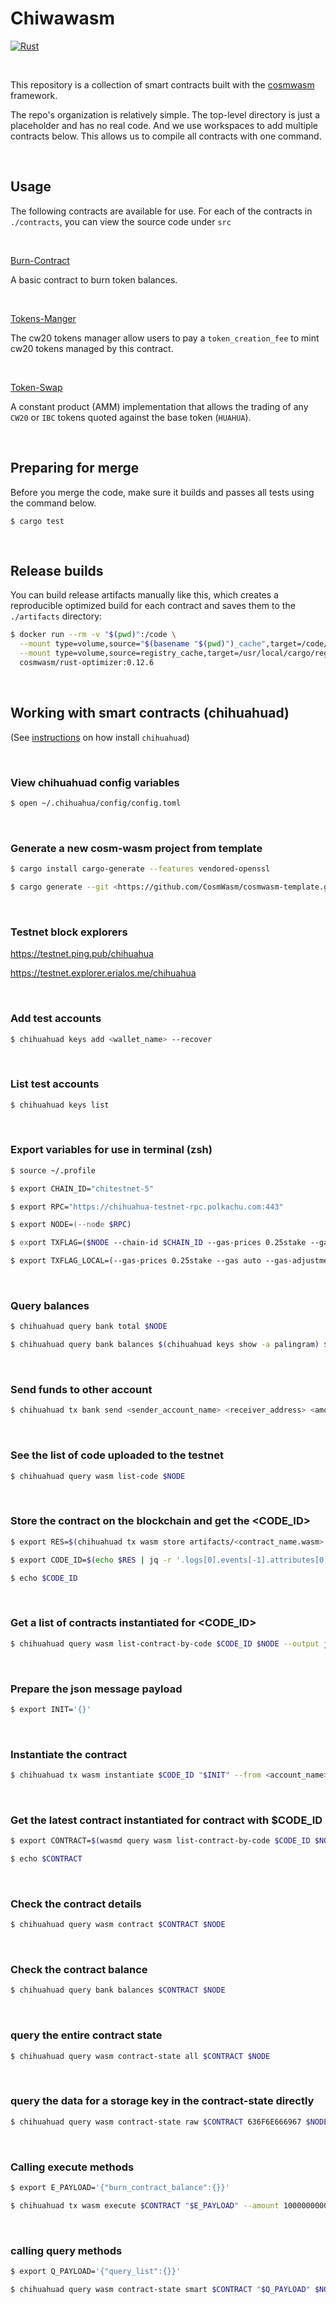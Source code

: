 # Chiwawasm

[![Rust](https://github.com/ChihuahuaChain/CosmWasm/actions/workflows/rust.yml/badge.svg)](https://github.com/ChihuahuaChain/CosmWasm/actions/workflows/rust.yml)

&nbsp;

This repository is a collection of smart contracts built with the
[cosmwasm](https://github.com/CosmWasm/cosmwasm) framework.

The repo's organization is relatively simple. The top-level directory is just a placeholder
and has no real code. And we use workspaces to add multiple contracts below.
This allows us to compile all contracts with one command.

&nbsp;

## Usage

The following contracts are available for use. For each of the contracts in `./contracts`, you can view the source code under `src`

&nbsp;

[Burn-Contract](https://github.com/ChihuahuaChain/CosmWasm/tree/main/contracts/burn-contract)

A basic contract to burn token balances.

&nbsp;

[Tokens-Manger](https://github.com/ChihuahuaChain/Chiwawasm/tree/main/contracts/tokens-manager)

The cw20 tokens manager allow users to pay a `token_creation_fee` to mint cw20 tokens managed by this contract.

&nbsp;

[Token-Swap](https://github.com/ChihuahuaChain/Chiwawasm/tree/main/contracts/token-swap)

A constant product (AMM) implementation that allows the trading of any `CW20` or `IBC` tokens quoted against the base token (`HUAHUA`).

&nbsp;

## Preparing for merge

Before you merge the code, make sure it builds and passes all tests using the command below.

`$ cargo test`

&nbsp;

## Release builds

You can build release artifacts manually like this, which creates a reproducible
optimized build for each contract and saves them to the `./artifacts` directory:

```zsh
$ docker run --rm -v "$(pwd)":/code \
  --mount type=volume,source="$(basename "$(pwd)")_cache",target=/code/target \
  --mount type=volume,source=registry_cache,target=/usr/local/cargo/registry \
  cosmwasm/rust-optimizer:0.12.6
```

&nbsp;


## Working with smart contracts (chihuahuad)

(See [instructions](https://github.com/ChihuahuaChain/chihuahua/blob/main/README.md) on how install `chihuahuad`)

&nbsp;

### View chihuahuad config variables

```zsh
$ open ~/.chihuahua/config/config.toml
```

&nbsp;

### Generate a new cosm-wasm project from template

```zsh
$ cargo install cargo-generate --features vendored-openssl

$ cargo generate --git <https://github.com/CosmWasm/cosmwasm-template.git> --name my-first-contract
```
&nbsp;

### Testnet block explorers

https://testnet.ping.pub/chihuahua

https://testnet.explorer.erialos.me/chihuahua

&nbsp;

### Add test accounts

```zsh
$ chihuahuad keys add <wallet_name> --recover
```

&nbsp;

### List test accounts

```zsh
$ chihuahuad keys list
```

&nbsp;

### Export variables for use in terminal (zsh)

```zsh
$ source ~/.profile

$ export CHAIN_ID="chitestnet-5"

$ export RPC="https://chihuahua-testnet-rpc.polkachu.com:443"

$ export NODE=(--node $RPC)

$ export TXFLAG=($NODE --chain-id $CHAIN_ID --gas-prices 0.25stake --gas auto --gas-adjustment 1.3)

$ export TXFLAG_LOCAL=(--gas-prices 0.25stake --gas auto --gas-adjustment 1.3 --keyring-backend test)
```

&nbsp;

### Query balances

```zsh
$ chihuahuad query bank total $NODE

$ chihuahuad query bank balances $(chihuahuad keys show -a palingram) $NODE
```

&nbsp;

### Send funds to other account

```zsh
$ chihuahuad tx bank send <sender_account_name> <receiver_address> <amount><denom> $TXFLAG
```

&nbsp;

### See the list of code uploaded to the testnet

```zsh
$ chihuahuad query wasm list-code $NODE
```

&nbsp;


### Store the contract on the blockchain and get the <CODE_ID>

```zsh
$ export RES=$(chihuahuad tx wasm store artifacts/<contract_name.wasm> --from <account_name> $TXFLAG -y --output json -b block)

$ export CODE_ID=$(echo $RES | jq -r '.logs[0].events[-1].attributes[0].value')

$ echo $CODE_ID
```

&nbsp;

### Get a list of contracts instantiated for <CODE_ID>

```zsh
$ chihuahuad query wasm list-contract-by-code $CODE_ID $NODE --output json
```

&nbsp;

### Prepare the json message payload

```zsh
$ export INIT='{}'
```

&nbsp;

### Instantiate the contract

```zsh
$ chihuahuad tx wasm instantiate $CODE_ID "$INIT" --from <account_name> --label "BURN TEST CONTRACT" $TXFLAG -y --no-admin
```

&nbsp;

### Get the latest contract instantiated for contract with $CODE_ID

```zsh
$ export CONTRACT=$(wasmd query wasm list-contract-by-code $CODE_ID $NODE --output json | jq -r '.contracts[-1]')

$ echo $CONTRACT
```

&nbsp;

### Check the contract details

```zsh
$ chihuahuad query wasm contract $CONTRACT $NODE
```

&nbsp;

### Check the contract balance

```zsh
$ chihuahuad query bank balances $CONTRACT $NODE
```

&nbsp;

### query the entire contract state

```zsh
$ chihuahuad query wasm contract-state all $CONTRACT $NODE
```

&nbsp;

### query the data for a storage key in the contract-state directly

```zsh
$ chihuahuad query wasm contract-state raw $CONTRACT 636F6E666967 $NODE  --output "json" | jq -r '.data' | base64 -d
```

&nbsp;

### Calling execute methods

```zsh
$ export E_PAYLOAD='{"burn_contract_balance":{}}'

$ chihuahuad tx wasm execute $CONTRACT "$E_PAYLOAD" --amount 1000000000stake --from palingram $NODE $TXFLAG -y
```

&nbsp;

### calling query methods

```zsh
$ export Q_PAYLOAD='{"query_list":{}}'

$ chihuahuad query wasm contract-state smart $CONTRACT "$Q_PAYLOAD" $NODE --output json
```
